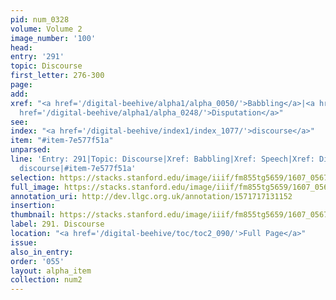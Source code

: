 ```yaml
---
pid: num_0328
volume: Volume 2
image_number: '100'
head:
entry: '291'
topic: Discourse
first_letter: 276-300
page:
add:
xref: "<a href='/digital-beehive/alpha1/alpha_0050/'>Babbling</a>|<a href='/digital-beehive/alpha4/alpha_0905/'>Speech</a>|<a
  href='/digital-beehive/alpha1/alpha_0248/'>Disputation</a>"
see:
index: "<a href='/digital-beehive/index1/index_1077/'>discourse</a>"
item: "#item-7e577f51a"
unparsed:
line: 'Entry: 291|Topic: Discourse|Xref: Babbling|Xref: Speech|Xref: Disputation|Index:
  discourse|#item-7e577f51a'
selection: https://stacks.stanford.edu/image/iiif/fm855tg5659/1607_0567/803,2263,2968,760/full/0/default.jpg
full_image: https://stacks.stanford.edu/image/iiif/fm855tg5659/1607_0567/full/full/0/default.jpg
annotation_uri: http://dev.llgc.org.uk/annotation/1571717131152
insertion:
thumbnail: https://stacks.stanford.edu/image/iiif/fm855tg5659/1607_0567/803,2263,600,180/250,/0/default.jpg
label: 291. Discourse
location: "<a href='/digital-beehive/toc/toc2_090/'>Full Page</a>"
issue:
also_in_entry:
order: '055'
layout: alpha_item
collection: num2
---
```

